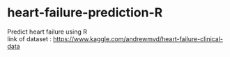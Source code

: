 # heart-failure-prediction-R
Predict heart failure using R <br>
link of dataset : https://www.kaggle.com/andrewmvd/heart-failure-clinical-data
